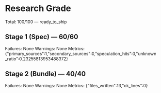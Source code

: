 # Research Grade
Total: 100/100 — ready_to_ship

## Stage 1 (Spec) — 60/60
Failures: None
Warnings: None
Metrics: {"primary_sources":1,"secondary_sources":0,"speculation_hits":0,"unknown_ratio":0.23255813953488372}

## Stage 2 (Bundle) — 40/40
Failures: None
Warnings: None
Metrics: {"files_written":13,"ok_lines":0}